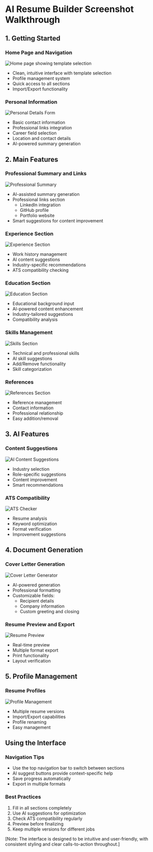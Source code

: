 # AI Resume Builder Screenshot Walkthrough

## 1. Getting Started

### Home Page and Navigation
![Home page showing template selection](screenshots/home-profiles.png)
- Clean, intuitive interface with template selection
- Profile management system
- Quick access to all sections
- Import/Export functionality

### Personal Information
![Personal Details Form](screenshots/personal-details.png)
- Basic contact information
- Professional links integration
- Career field selection
- Location and contact details
- AI-powered summary generation

## 2. Main Features

### Professional Summary and Links
![Professional Summary](screenshots/professional-links.png)
- AI-assisted summary generation
- Professional links section
  - LinkedIn integration
  - GitHub profile
  - Portfolio website
- Smart suggestions for content improvement

### Experience Section
![Experience Section](screenshots/experience.png)
- Work history management
- AI content suggestions
- Industry-specific recommendations
- ATS compatibility checking

### Education Section
![Education Section](screenshots/education.png)
- Educational background input
- AI-powered content enhancement
- Industry-tailored suggestions
- Compatibility analysis

### Skills Management
![Skills Section](screenshots/skills.png)
- Technical and professional skills
- AI skill suggestions
- Add/Remove functionality
- Skill categorization

### References
![References Section](screenshots/references.png)
- Reference management
- Contact information
- Professional relationship
- Easy addition/removal

## 3. AI Features

### Content Suggestions
![AI Content Suggestions](screenshots/ai-suggestions.png)
- Industry selection
- Role-specific suggestions
- Content improvement
- Smart recommendations

### ATS Compatibility
![ATS Checker](screenshots/ats-check.png)
- Resume analysis
- Keyword optimization
- Format verification
- Improvement suggestions

## 4. Document Generation

### Cover Letter Generation
![Cover Letter Generator](screenshots/cover-letter.png)
- AI-powered generation
- Professional formatting
- Customizable fields:
  - Recipient details
  - Company information
  - Custom greeting and closing

### Resume Preview and Export
![Resume Preview](screenshots/resume-preview.png)
- Real-time preview
- Multiple format export
- Print functionality
- Layout verification

## 5. Profile Management

### Resume Profiles
![Profile Management](screenshots/profile-management.png)
- Multiple resume versions
- Import/Export capabilities
- Profile renaming
- Easy management

## Using the Interface

### Navigation Tips
- Use the top navigation bar to switch between sections
- AI suggest buttons provide context-specific help
- Save progress automatically
- Export in multiple formats

### Best Practices
1. Fill in all sections completely
2. Use AI suggestions for optimization
3. Check ATS compatibility regularly
4. Preview before finalizing
5. Keep multiple versions for different jobs

[Note: The interface is designed to be intuitive and user-friendly, with consistent styling and clear calls-to-action throughout.] 